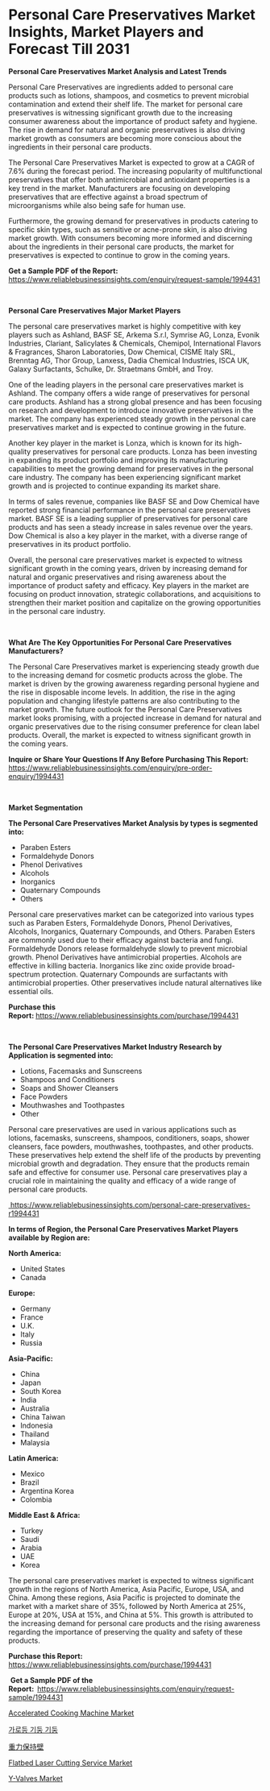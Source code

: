 <p><h1>Personal Care Preservatives Market Insights, Market Players and Forecast Till 2031</h1></p><p><strong>Personal Care Preservatives Market Analysis and Latest Trends</strong></p>
<p><p>Personal Care Preservatives are ingredients added to personal care products such as lotions, shampoos, and cosmetics to prevent microbial contamination and extend their shelf life. The market for personal care preservatives is witnessing significant growth due to the increasing consumer awareness about the importance of product safety and hygiene. The rise in demand for natural and organic preservatives is also driving market growth as consumers are becoming more conscious about the ingredients in their personal care products.</p><p>The Personal Care Preservatives Market is expected to grow at a CAGR of 7.6% during the forecast period. The increasing popularity of multifunctional preservatives that offer both antimicrobial and antioxidant properties is a key trend in the market. Manufacturers are focusing on developing preservatives that are effective against a broad spectrum of microorganisms while also being safe for human use.</p><p>Furthermore, the growing demand for preservatives in products catering to specific skin types, such as sensitive or acne-prone skin, is also driving market growth. With consumers becoming more informed and discerning about the ingredients in their personal care products, the market for preservatives is expected to continue to grow in the coming years.</p></p>
<p><strong>Get a Sample PDF of the Report:&nbsp;</strong> <a href="https://www.reliablebusinessinsights.com/enquiry/request-sample/1994431">https://www.reliablebusinessinsights.com/enquiry/request-sample/1994431</a></p>
<p>&nbsp;</p>
<p><strong>Personal Care Preservatives Major Market Players</strong></p>
<p><p>The personal care preservatives market is highly competitive with key players such as Ashland, BASF SE, Arkema S.r.l, Symrise AG, Lonza, Evonik Industries, Clariant, Salicylates & Chemicals, Chemipol, International Flavors & Fragrances, Sharon Laboratories, Dow Chemical, CISME Italy SRL, Brenntag AG, Thor Group, Lanxess, Dadia Chemical Industries, ISCA UK, Galaxy Surfactants, Schulke, Dr. Straetmans GmbH, and Troy.</p><p>One of the leading players in the personal care preservatives market is Ashland. The company offers a wide range of preservatives for personal care products. Ashland has a strong global presence and has been focusing on research and development to introduce innovative preservatives in the market. The company has experienced steady growth in the personal care preservatives market and is expected to continue growing in the future.</p><p>Another key player in the market is Lonza, which is known for its high-quality preservatives for personal care products. Lonza has been investing in expanding its product portfolio and improving its manufacturing capabilities to meet the growing demand for preservatives in the personal care industry. The company has been experiencing significant market growth and is projected to continue expanding its market share.</p><p>In terms of sales revenue, companies like BASF SE and Dow Chemical have reported strong financial performance in the personal care preservatives market. BASF SE is a leading supplier of preservatives for personal care products and has seen a steady increase in sales revenue over the years. Dow Chemical is also a key player in the market, with a diverse range of preservatives in its product portfolio.</p><p>Overall, the personal care preservatives market is expected to witness significant growth in the coming years, driven by increasing demand for natural and organic preservatives and rising awareness about the importance of product safety and efficacy. Key players in the market are focusing on product innovation, strategic collaborations, and acquisitions to strengthen their market position and capitalize on the growing opportunities in the personal care industry.</p></p>
<p>&nbsp;</p>
<p><strong>What Are The Key Opportunities For Personal Care Preservatives Manufacturers?</strong></p>
<p><p>The Personal Care Preservatives market is experiencing steady growth due to the increasing demand for cosmetic products across the globe. The market is driven by the growing awareness regarding personal hygiene and the rise in disposable income levels. In addition, the rise in the aging population and changing lifestyle patterns are also contributing to the market growth. The future outlook for the Personal Care Preservatives market looks promising, with a projected increase in demand for natural and organic preservatives due to the rising consumer preference for clean label products. Overall, the market is expected to witness significant growth in the coming years.</p></p>
<p><strong>Inquire or Share Your Questions If Any Before Purchasing This Report:</strong> <a href="https://www.reliablebusinessinsights.com/enquiry/pre-order-enquiry/1994431">https://www.reliablebusinessinsights.com/enquiry/pre-order-enquiry/1994431</a></p>
<p>&nbsp;</p>
<p><strong>Market Segmentation</strong></p>
<p><strong>The Personal Care Preservatives Market Analysis by types is segmented into:</strong></p>
<p><ul><li>Paraben Esters</li><li>Formaldehyde Donors</li><li>Phenol Derivatives</li><li>Alcohols</li><li>Inorganics</li><li>Quaternary Compounds</li><li>Others</li></ul></p>
<p><p>Personal care preservatives market can be categorized into various types such as Paraben Esters, Formaldehyde Donors, Phenol Derivatives, Alcohols, Inorganics, Quaternary Compounds, and Others. Paraben Esters are commonly used due to their efficacy against bacteria and fungi. Formaldehyde Donors release formaldehyde slowly to prevent microbial growth. Phenol Derivatives have antimicrobial properties. Alcohols are effective in killing bacteria. Inorganics like zinc oxide provide broad-spectrum protection. Quaternary Compounds are surfactants with antimicrobial properties. Other preservatives include natural alternatives like essential oils.</p></p>
<p><strong>Purchase this Report:&nbsp;</strong><a href="https://www.reliablebusinessinsights.com/purchase/1994431">https://www.reliablebusinessinsights.com/purchase/1994431</a></p>
<p>&nbsp;</p>
<p><strong>The Personal Care Preservatives Market Industry Research by Application is segmented into:</strong></p>
<p><ul><li>Lotions, Facemasks and Sunscreens</li><li>Shampoos and Conditioners</li><li>Soaps and Shower Cleansers</li><li>Face Powders</li><li>Mouthwashes and Toothpastes</li><li>Other</li></ul></p>
<p><p>Personal care preservatives are used in various applications such as lotions, facemasks, sunscreens, shampoos, conditioners, soaps, shower cleansers, face powders, mouthwashes, toothpastes, and other products. These preservatives help extend the shelf life of the products by preventing microbial growth and degradation. They ensure that the products remain safe and effective for consumer use. Personal care preservatives play a crucial role in maintaining the quality and efficacy of a wide range of personal care products.</p></p>
<p><a href="https://www.reliablebusinessinsights.com/personal-care-preservatives-r1994431">&nbsp;https://www.reliablebusinessinsights.com/personal-care-preservatives-r1994431</a></p>
<p><strong>In terms of Region, the Personal Care Preservatives Market Players available by Region are:</strong></p>
<p>
    <p> <strong> North America: </strong>
        <ul>
            <li>United States</li>
            <li>Canada</li>
        </ul>
        </p> 
    <p> <strong> Europe: </strong>
        <ul>
            <li>Germany</li>
            <li>France</li>
            <li>U.K.</li>
            <li>Italy</li>
            <li>Russia</li>
        </ul>
        </p> 
    <p> <strong> Asia-Pacific: </strong>
        <ul>
            <li>China</li>
            <li>Japan</li>
            <li>South Korea</li>
            <li>India</li>
            <li>Australia</li>
            <li>China Taiwan</li>
            <li>Indonesia</li>
            <li>Thailand</li>
            <li>Malaysia</li>
        </ul>
        </p> 
    <p> <strong> Latin America: </strong>
        <ul>
            <li>Mexico</li>
            <li>Brazil</li>
            <li>Argentina Korea</li>
            <li>Colombia</li>
        </ul>
        </p> 
    <p> <strong> Middle East & Africa: </strong>
        <ul>
            <li>Turkey</li>
            <li>Saudi</li>
            <li>Arabia</li>
            <li>UAE</li>
            <li>Korea</li>
        </ul>
    </p>
    </p>
<p><p>The personal care preservatives market is expected to witness significant growth in the regions of North America, Asia Pacific, Europe, USA, and China. Among these regions, Asia Pacific is projected to dominate the market with a market share of 35%, followed by North America at 25%, Europe at 20%, USA at 15%, and China at 5%. This growth is attributed to the increasing demand for personal care products and the rising awareness regarding the importance of preserving the quality and safety of these products.</p></p>
<p><strong>Purchase this Report: </strong><a href="https://www.reliablebusinessinsights.com/purchase/1994431">https://www.reliablebusinessinsights.com/purchase/1994431</a></p>
<p>&nbsp;<strong>Get a Sample PDF of the Report:&nbsp;&nbsp;</strong><a href="https://www.reliablebusinessinsights.com/enquiry/request-sample/1994431">https://www.reliablebusinessinsights.com/enquiry/request-sample/1994431</a></p>
<p><strong></strong></p>
<p><p><a href="https://www.linkedin.com/pulse/accelerated-cooking-machine-market-segmentation-geographical-joyke">Accelerated Cooking Machine Market</a></p><p><a href="https://medium.com/@kathyorton6556/%EA%B1%B0%EB%A6%AC-%EC%A1%B0%EB%AA%85-%EA%B8%B0%EB%91%A5-%EC%8B%9C%EC%9E%A5-%EC%A0%84%EB%A7%9D-%EC%82%B0%EC%97%85-%EA%B0%9C%EC%9A%94-%EB%B0%8F-%EC%98%88%EC%B8%A1-2024-2031-d0259b9d0bfd">가로등 기둥 기둥</a></p><p><a href="https://medium.com/@stevencornish04/%E9%87%8D%E5%8A%9B%E5%BC%8F%E5%9C%9F%E7%95%99%E3%82%81%E5%A3%81%E5%B8%82%E5%A0%B4-2031%E5%B9%B4%E3%81%BE%E3%81%A7%E3%81%AE%E5%8B%95%E5%90%91-%E4%BA%88%E6%B8%AC-%E7%AB%B6%E4%BA%89%E5%88%86%E6%9E%90-dcf5ee76e927">重力保持壁</a></p><p><a href="https://github.com/edytherolanlouisejk1miz0wig/Market-Research-Report-List-3/blob/main/flatbed-laser-cutting-service-market.md">Flatbed Laser Cutting Service Market</a></p><p><a href="https://issuu.com/reportprime-2/docs/y-valves-market-size-2030.pptx">Y-Valves Market</a></p></p>